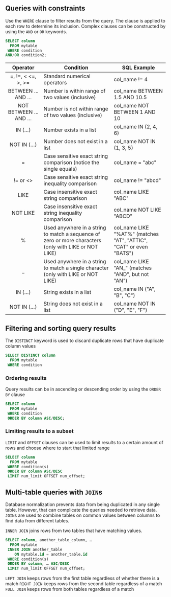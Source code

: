 ## Queries with constraints

Use the `WHERE` clause to filter results from the query. The clause is applied to
each row to determine its inclusion. Complex clauses can be constructed by using
the `AND` or `OR` keywords. 

``` SQL
SELECT column
  FROM mytable
 WHERE condition
AND/OR condition2;
```

|       Operator      | Condition                                                                                             | SQL Example                                                        |
|:-------------------:|-------------------------------------------------------------------------------------------------------|--------------------------------------------------------------------|
|  =, !=, < <=, >, >= | Standard numerical operators                                                                          | col_name != 4                                                      |
|   BETWEEN … AND …   | Number is within range of two values (inclusive)                                                      | col_name BETWEEN 1.5 AND 10.5                                      |
| NOT BETWEEN … AND … | Number is not within range of two values (inclusive)                                                  | col_name NOT BETWEEN 1 AND 10                                      |
|        IN (…)       | Number exists in a list                                                                               | col_name IN (2, 4, 6)                                              |
|      NOT IN (…)     | Number does not exist in a list                                                                       | col_name NOT IN (1, 3, 5)                                          |
|          =          | Case sensitive exact string comparison (notice the single equals)                                     | col_name = "abc"                                                   |
|       != or <>      | Case sensitive exact string inequality comparison                                                     | col_name != "abcd"                                                 |
|         LIKE        | Case insensitive exact string comparison                                                              | col_name LIKE "ABC"                                                |
|       NOT LIKE      | Case insensitive exact string inequality comparison                                                   | col_name NOT LIKE "ABCD"                                           |
|          %          | Used anywhere in a string to match a sequence of zero or more characters (only with LIKE or NOT LIKE) | col_name LIKE "%AT%" (matches "AT", "ATTIC", "CAT" or even "BATS") |
|          _          | Used anywhere in a string to match a single character (only with LIKE or NOT LIKE)                    | col_name LIKE "AN_" (matches "AND", but not "AN")                  |
|        IN (…)       | String exists in a list                                                                               | col_name IN ("A", "B", "C")                                        |
|      NOT IN (…)     | String does not exist in a list                                                                       | col_name NOT IN ("D", "E", "F")                                    |

## Filtering and sorting query results

The `DISTINCT` keyword is used to discard duplicate rows that have duplicate 
column values

``` SQL
SELECT DISTINCT column
  FROM mytable
 WHERE condition
```

### Ordering results

Query results can be in ascending or descending order by using the `ORDER BY` clause

``` SQL
SELECT column
  FROM mytable
 WHERE condition
 ORDER BY column ASC/DESC;
```

### Limiting results to a subset

`LIMIT` and `OFFSET` clauses can be used to limit results to a certain amount of 
rows and choose where to start that limited range

``` SQL
SELECT column
  FROM mytable
 WHERE condition(s)
 ORDER BY column ASC/DESC
 LIMIT num_limit OFFSET num_offset;
```

## Multi-table queries with `JOIN`s

Database normalization prevents data from being duplicated in any single table. 
However, that can complicate the queries needed to retrieve data. `JOIN`s are used
to combine tables on common values between columns to find data from different 
tables.

`INNER JOIN` joins rows from two tables that have matching values. 

``` SQL
SELECT column, another_table_column, …
  FROM mytable
 INNER JOIN another_table 
    ON mytable.id = another_table.id
 WHERE condition(s)
 ORDER BY column, … ASC/DESC
 LIMIT num_limit OFFSET num_offset;
```

`LEFT JOIN` keeps rows from the first table regardless of whether there is a match
`RIGHT JOIN` keeps rows from the second table regardless of a match
`FULL JOIN` keeps rows from both tables regardless of a match